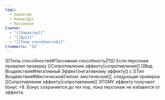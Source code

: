 ```yaml
---
tags:
  - Характер
  - Навык/Дух
  - Пассивная
Ссылки:
  - "[[Характер]]"
  - "[[Дух]]"
  - "[[Типы способностей]]"
Стоимость: "15"
---
```

([[Типы способностей#Пассивная способность|П]]) Если персонаж провалил проверку [[Сопротивление эффекту|сопротивления]] [[Вид Воздействия#Негативный Эффект|негативному эффекту]] с  [[Тип Воздействия#Мистический|типом: мистический]], следующая проверка [[Сопротивление эффекту|сопротивления]]  ЭТОМУ эффекту получают бонус +8. Бонус сохраняется до тех пор, пока персонаж не избавится от эффекта. 